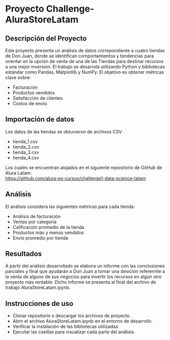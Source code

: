 # Proyecto Challenge-AluraStoreLatam

## Descripción del Proyecto

Este proyecto presenta un análisis de datos correpondiente a cuatro tiendas de Don Juan, donde se identifican comportamientos y tendencias para orientar en la opción de venta de una de las Tiendas para destinar recursos a una mejor inversión. El trabajo se desarrola utilizando Python y bibliotecas estándar como Pandas, Matplotlib y NumPy. 
El objetivo es obtener métricas clave sobre:
* Facturación
* Productos vendidos
* Satisfacción de clientes
* Costos de envío.

## Importación de datos

Los datos de las tiendas se obtuvieron de archivos CSV 
* tienda_1.csv  
* tienda_2.csv  
* tienda_3.csv  
* tienda_4.csv  

Los cuales se encuentran alojados en el siguiente repositorio de GitHub de Alura Latam:<br> 
https://github.com/alura-es-cursos/challenge1-data-science-latam

## Análisis

El análisis considera las siguientes métricas para cada tienda:

* Análisis de facturación
* Ventas por categoría
* Calificación promedio de la tienda
* Productos más y menos vendidos
* Envío promedio por tienda
  
## Resultados

A partir del análisis desarrollado se elabora un informe con las conclusiones parciales y final que ayudarán a Don Juan a tomar una desición referennte a la venta de alguno de sus negocios para invertir los recursos en algún otro proyecto más rentable. Dicho informe se presenta al final del archivo de trabajo  AluraStoreLatam.ipynb.

## Instrucciones de uso

* Clonar repositorio o descargar los archivos de proyecto.
* Abrir el archivo AluraStoreLatam.ipynb en el entorno de desarrollo.
* Verificar la instalación de las bibliotecas utilizadas.
* Ejecutar las casillas para visualizar cada parte del análisis.
